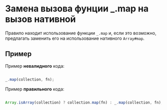 # Замена вызова фунции _.map на вызов нативной

Правило находит использование функции `_.map` и, если это возможно, предлагать заменить его на использование нативного `Array#map`.


## Пример


Пример **невалидного** кода:

```js

_.map(collection, fn);

```

Пример **правильного** кода:

```js

Array.isArray(collection) ? collection.map(fn) : _.map(collection, fn);

```